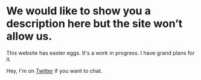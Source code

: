 # We would like to show you a description here but the site won’t allow us.

This website has easter eggs. It's a work in progress. I have grand plans for it.

Hey, I'm on [Twitter](https://twitter.com/vickylaiio) if you want to chat.